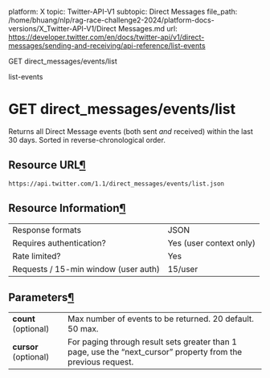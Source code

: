 platform: X
topic: Twitter-API-V1
subtopic: Direct Messages
file_path: /home/bhuang/nlp/rag-race-challenge2-2024/platform-docs-versions/X_Twitter-API-V1/Direct Messages.md
url: https://developer.twitter.com/en/docs/twitter-api/v1/direct-messages/sending-and-receiving/api-reference/list-events

GET direct\_messages/events/list

list-events

# GET direct\_messages/events/list

Returns all Direct Message events (both sent _and_ received) within the last 30 days. Sorted in reverse-chronological order.

## Resource URL[¶](#resource-url "Permalink to this headline")

`https://api.twitter.com/1.1/direct_messages/events/list.json`

## Resource Information[¶](#resource-information "Permalink to this headline")

|     |     |
| --- | --- |
| Response formats | JSON |
| Requires authentication? | Yes (user context only) |
| Rate limited? | Yes |
| Requests / 15-min window (user auth) | 15/user |

## Parameters[¶](#parameters "Permalink to this headline")

|     |     |
| --- | --- |
| **count** (optional) | Max number of events to be returned. 20 default. 50 max. |
| **cursor** (optional) | For paging through result sets greater than 1 page, use the “next\_cursor” property from the previous request. |